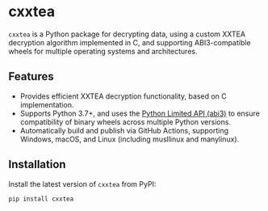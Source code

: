 # cxxtea

`cxxtea` is a Python package for decrypting data, using a custom XXTEA decryption algorithm implemented in C, and supporting ABI3-compatible wheels for multiple operating systems and architectures.

## Features

- Provides efficient XXTEA decryption functionality, based on C implementation.
- Supports Python 3.7+, and uses the [Python Limited API (abi3)](https://docs.python.org/3/c-api/stable.html) to ensure compatibility of binary wheels across multiple Python versions.
- Automatically build and publish via GitHub Actions, supporting Windows, macOS, and Linux (including musllinux and manylinux).

## Installation

Install the latest version of `cxxtea` from PyPI:

```bash
pip install cxxtea
